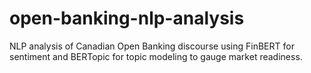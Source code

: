 # open-banking-nlp-analysis
NLP analysis of Canadian Open Banking discourse using FinBERT for sentiment and BERTopic for topic modeling to gauge market readiness.
